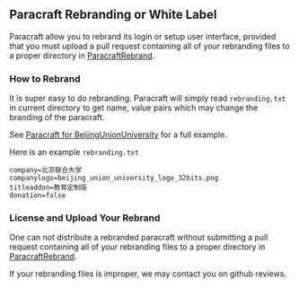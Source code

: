 ## Paracraft Rebranding or White Label
Paracraft allow you to rebrand its login or setup user interface, provided that you must upload a pull request containing all of your rebranding files to a proper directory in [ParacraftRebrand](https://github.com/LiXizhi/ParacraftRebrand). 

### How to Rebrand
It is super easy to do rebranding. Paracraft will simply read `rebranding.txt` in current directory to get name, value pairs
which may change the branding of the paracraft. 

See [Paracraft for BeijingUnionUniversity](https://github.com/LiXizhi/ParacraftRebrand/tree/master/BeijingUnionUniversity) for a full example. 

Here is an example `rebranding.txt` 
```
company=北京联合大学
companylogo=beijing_union_university_logo_32bits.png
titleaddon=教育定制版
donation=false
```

### License and Upload Your Rebrand
One can not distribute a rebranded paracraft without submitting a pull request containing all of your rebranding files to a proper directory in [ParacraftRebrand](https://github.com/LiXizhi/ParacraftRebrand). 

If your rebranding files is improper, we may contact you on github reviews. 
